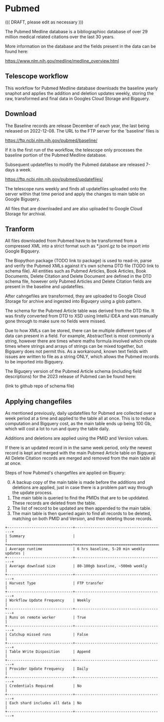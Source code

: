 # Pubmed

((( DRAFT, please edit as necessary )))

The Pubmed Medline database is a bibliographioc database of over 29 million medical related citations over the last 30 years.

More information on the database and the fields present in the data can be found here:

https://www.nlm.nih.gov/medline/medline_overview.html

## Telescope workflow

This workflow for Pubmed Medline database downloads the baseline yearly snaphot and applies the addition and deletion updates weekly, storing the raw, transformed and final data in Googles Cloud Storage and Bigquery.

## Download

The Baseline records are release December of each year, the last being released on 2022-12-08. The URL to the FTP server for the 'baseline' files is

https://ftp.ncbi.nlm.nih.gov/pubmed/baseline/

If it is the first run of the workflow, the telescope only processes the baseline portion of the Pubmed Medline database.

Subsequent updatefiles to modify the Pubmed database are released 7-days a week.

https://ftp.ncbi.nlm.nih.gov/pubmed/updatefiles/

The telescope runs weekly and finds all updatefiles uploaded onto the server within that time period and apply the changes to main table on Google Biguqery.

All files that are downloaded and are also uploaded to Google Cloud Storage for archival.

## Tranform

All files downloaded from Pubmed have to be transformed from a compressed XML into a strict format such as \*.jsonl.gz to be import into Google Bigquery.

The Biopython package (TODO link to package) is used to read-in, parse and verify the Pubmed XMLs against it's own schema DTD file (TODO link to schema file).
All entities such as Pubmed Articles, Book Articles, Book Documents, Delete Citation and Delete Document are defined in the DTD schema file, however
only Pubmed Articles and Delete Citation fields are present in the baseline and updatefiles.

After cahngefiles are transformed, they are uploaded to Google Cloud Storage for archive and ingested into Biguqery using a glob pattern.

The schema for the Pubmed Article table was derived from the DTD file. It was firstly converted from DTD to XSD using IntelliJ IDEA and was manually gone through
to make sure no fields were missed.

Due to how XMLs can be stored, there can be multiple didferent types of data can present in a field. For example, AbstractText is most commonly a string, however there are times
where maths formula involved which create times where strings and arrays of strings can be mixed together, but Bigquery does not permit this. As a workaround, known text fields
with issues are written to file as a string ONLY, which allows the Pubmed records to be imported into Bigquery.

The Biguqery version of the Pubmed Article schema (including field descriptions) for the 2023 release of Pubmed can be found here:

(link to github repo of schema file)

## Applying changefiles

As mentioned previously, daily updatefiles for Pubmed are collected over a week period at a time and applied to the table all at once.
This is to reduce computation and Bigquery cost, as the main table ends up being 100 Gb, which will cost a lot to run and query the table daily.

Additions and deletions are applied using the PMID and Version values.

If there is an updated record in in the same week period, only the newest record is kept and merged with the main Pubmed Article table on Bigquery.
All Delete Citation records are merged and removed from the main table all at once.

Steps of how Pubmed's changefiles are applied on Biquery:

0. A backup copy of the main table is made before the additions and deletions are applied, just in case there is a problem part way through the update process.
1. The main table is queried to find the PMIDs that are to be upddated. These records are deleted from the table.
2. The list of record to be updated are then appended to the main table.
3. The main table is then queried again to find all records to be deleted, matching on both PMID and Version, and then deleting those records.

```eval_rst
+------------------------------+-----------------------------------------+
| Summary                      |                                         |
+==============================+=========================================+
| Average runtime              | 6 hrs baseline, 5-20 min weekly updates |
+------------------------------+-----------------------------------------+
| Average download size        | 80-100gb baseline, ~500mb weekly        |
+------------------------------+-----------------------------------------+
| Harvest Type                 | FTP transfer                            |
+------------------------------+-----------------------------------------+
| Workflow Update Frequency    | Weekly                                  |
+------------------------------+-----------------------------------------+
| Runs on remote worker        | True                                    |
+------------------------------+-----------------------------------------+
| Catchup missed runs          | False                                   |
+------------------------------+-----------------------------------------+
| Table Write Disposition      | Append                                  |
+------------------------------+-----------------------------------------+
| Provider Update Frequency    | Daily                                   |
+------------------------------+-----------------------------------------+
| Credentials Required         | No                                      |
+------------------------------+-----------------------------------------+
| Each shard includes all data | No                                      |
+------------------------------+-----------------------------------------+
```
